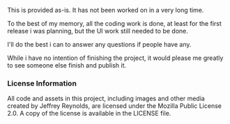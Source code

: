 This is provided as-is.
It has not been worked on in a very long time.

To the best of my memory, all the coding work is done, at least for the first release i was planning, but the UI work still needed to be done.

I'll do the best i can to answer any questions if people have any.

While i have no intention of finishing the project, it would please me greatly to see someone else finish and publish it.


### License Information
All code and assets in this project, including images and other media created by Jeffrey Reynolds, are licensed under the Mozilla Public License 2.0. A copy of the license is available in the LICENSE file.

